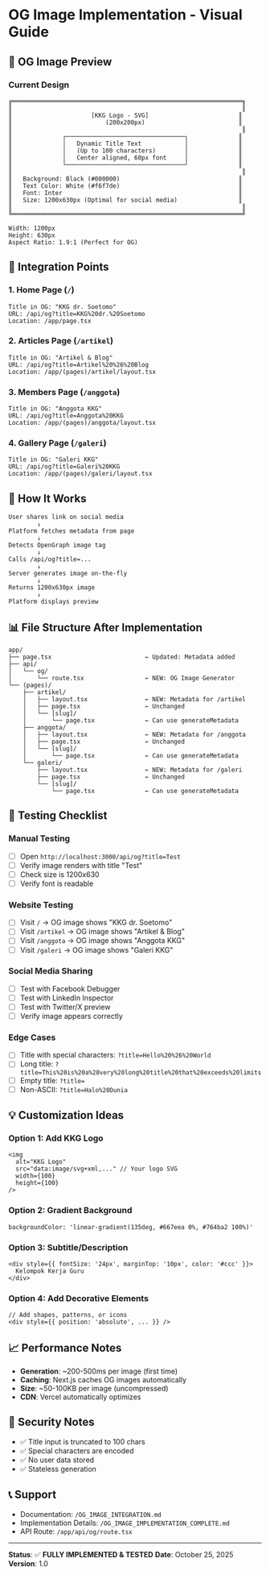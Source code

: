 # OG Image Implementation - Visual Guide

## 📱 OG Image Preview

### Current Design
```
╔════════════════════════════════════════════════════════════════╗
║                                                                ║
║                      [KKG Logo - SVG]                         ║
║                          (200x200px)                          ║
║                                                                ║
║              ┌─────────────────────────────────┐              ║
║              │   Dynamic Title Text            │              ║
║              │   (Up to 100 characters)        │              ║
║              │   Center aligned, 60px font     │              ║
║              └─────────────────────────────────┘              ║
║                                                                ║
║   Background: Black (#000000)                                 ║
║   Text Color: White (#f6f7de)                                 ║
║   Font: Inter                                                 ║
║   Size: 1200x630px (Optimal for social media)                 ║
║                                                                ║
╚════════════════════════════════════════════════════════════════╝

Width: 1200px
Height: 630px
Aspect Ratio: 1.9:1 (Perfect for OG)
```

## 🔗 Integration Points

### 1. Home Page (`/`)
```
Title in OG: "KKG dr. Soetomo"
URL: /api/og?title=KKG%20dr.%20Soetomo
Location: /app/page.tsx
```

### 2. Articles Page (`/artikel`)
```
Title in OG: "Artikel & Blog"
URL: /api/og?title=Artikel%20%26%20Blog
Location: /app/(pages)/artikel/layout.tsx
```

### 3. Members Page (`/anggota`)
```
Title in OG: "Anggota KKG"
URL: /api/og?title=Anggota%20KKG
Location: /app/(pages)/anggota/layout.tsx
```

### 4. Gallery Page (`/galeri`)
```
Title in OG: "Galeri KKG"
URL: /api/og?title=Galeri%20KKG
Location: /app/(pages)/galeri/layout.tsx
```

## 🎯 How It Works

```
User shares link on social media
        ↓
Platform fetches metadata from page
        ↓
Detects OpenGraph image tag
        ↓
Calls /api/og?title=...
        ↓
Server generates image on-the-fly
        ↓
Returns 1200x630px image
        ↓
Platform displays preview
```

## 📊 File Structure After Implementation

```
app/
├── page.tsx                          ← Updated: Metadata added
├── api/
│   └── og/
│       └── route.tsx                 ← NEW: OG Image Generator
└── (pages)/
    ├── artikel/
    │   ├── layout.tsx                ← NEW: Metadata for /artikel
    │   ├── page.tsx                  ← Unchanged
    │   └── [slug]/
    │       └── page.tsx              ← Can use generateMetadata
    ├── anggota/
    │   ├── layout.tsx                ← NEW: Metadata for /anggota
    │   ├── page.tsx                  ← Unchanged
    │   └── [slug]/
    │       └── page.tsx              ← Can use generateMetadata
    └── galeri/
        ├── layout.tsx                ← NEW: Metadata for /galeri
        ├── page.tsx                  ← Unchanged
        └── [slug]/
            └── page.tsx              ← Can use generateMetadata
```

## 🧪 Testing Checklist

### Manual Testing
- [ ] Open `http://localhost:3000/api/og?title=Test`
- [ ] Verify image renders with title "Test"
- [ ] Check size is 1200x630
- [ ] Verify font is readable

### Website Testing
- [ ] Visit `/` → OG image shows "KKG dr. Soetomo"
- [ ] Visit `/artikel` → OG image shows "Artikel & Blog"
- [ ] Visit `/anggota` → OG image shows "Anggota KKG"
- [ ] Visit `/galeri` → OG image shows "Galeri KKG"

### Social Media Sharing
- [ ] Test with Facebook Debugger
- [ ] Test with LinkedIn Inspector
- [ ] Test with Twitter/X preview
- [ ] Verify image appears correctly

### Edge Cases
- [ ] Title with special characters: `?title=Hello%20%26%20World`
- [ ] Long title: `?title=This%20is%20a%20very%20long%20title%20that%20exceeds%20limits`
- [ ] Empty title: `?title=`
- [ ] Non-ASCII: `?title=Halo%20Dunia`

## 💡 Customization Ideas

### Option 1: Add KKG Logo
```tsx
<img
  alt="KKG Logo"
  src="data:image/svg+xml,..." // Your logo SVG
  width={100}
  height={100}
/>
```

### Option 2: Gradient Background
```tsx
backgroundColor: 'linear-gradient(135deg, #667eea 0%, #764ba2 100%)'
```

### Option 3: Subtitle/Description
```tsx
<div style={{ fontSize: '24px', marginTop: '10px', color: '#ccc' }}>
  Kelompok Kerja Guru
</div>
```

### Option 4: Add Decorative Elements
```tsx
// Add shapes, patterns, or icons
<div style={{ position: 'absolute', ... }} />
```

## 📈 Performance Notes

- **Generation**: ~200-500ms per image (first time)
- **Caching**: Next.js caches OG images automatically
- **Size**: ~50-100KB per image (uncompressed)
- **CDN**: Vercel automatically optimizes

## 🔐 Security Notes

- ✅ Title input is truncated to 100 chars
- ✅ Special characters are encoded
- ✅ No user data stored
- ✅ Stateless generation

## 📞 Support

- Documentation: `/OG_IMAGE_INTEGRATION.md`
- Implementation Details: `/OG_IMAGE_IMPLEMENTATION_COMPLETE.md`
- API Route: `/app/api/og/route.tsx`

---

**Status**: ✅ **FULLY IMPLEMENTED & TESTED**
**Date**: October 25, 2025
**Version**: 1.0
